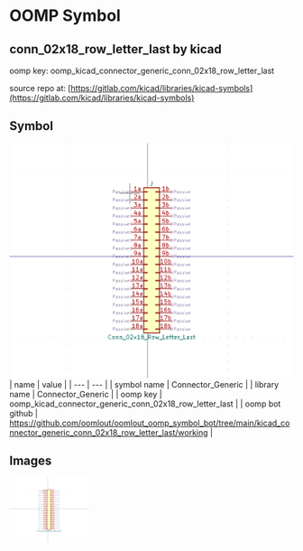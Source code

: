 # OOMP Symbol  
## conn_02x18_row_letter_last  by kicad  
  
oomp key: oomp_kicad_connector_generic_conn_02x18_row_letter_last  
  
source repo at: [https://gitlab.com/kicad/libraries/kicad-symbols](https://gitlab.com/kicad/libraries/kicad-symbols)  
## Symbol  
  
[![working.png](working_600.png)](working.png)  
| name | value | 
| --- | --- | 
| symbol name | Connector_Generic | 
| library name | Connector_Generic | 
| oomp key | oomp_kicad_connector_generic_conn_02x18_row_letter_last | 
| oomp bot github | https://github.com/oomlout/oomlout_oomp_symbol_bot/tree/main/kicad_connector_generic_conn_02x18_row_letter_last/working | 
## Images  
  
[![working.png](working_140.png)](working.png)  
